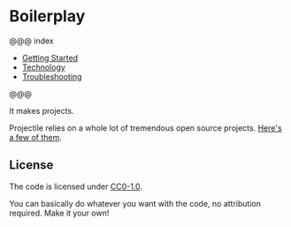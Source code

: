 # Boilerplay

@@@ index

* [Getting Started](gettingStarted.md)
* [Technology](technology.md)
* [Troubleshooting](troubleshooting.md)

@@@

It makes projects.

Projectile relies on a whole lot of tremendous open source projects. [Here's a few of them](technology.md).

## License

The code is licensed under [CC0-1.0](https://raw.githubusercontent.com/KyleU/projectile/master/license). 

You can basically do whatever you want with the code, no attribution required. Make it your own! 
